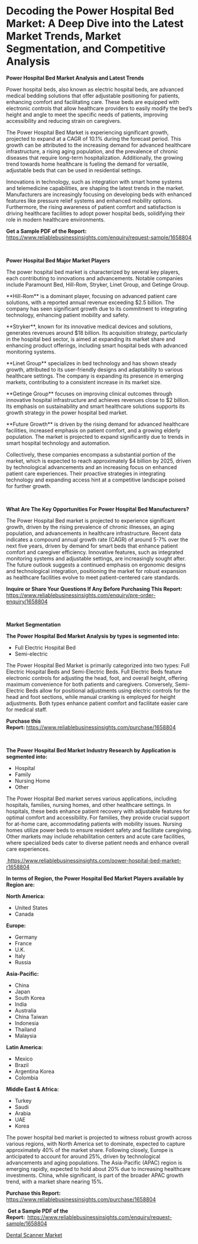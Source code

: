 <p><h1>Decoding the Power Hospital Bed Market: A Deep Dive into the Latest Market Trends, Market Segmentation, and Competitive Analysis</h1></p><p><strong>Power Hospital Bed Market Analysis and Latest Trends</strong></p>
<p><p>Power hospital beds, also known as electric hospital beds, are advanced medical bedding solutions that offer adjustable positioning for patients, enhancing comfort and facilitating care. These beds are equipped with electronic controls that allow healthcare providers to easily modify the bed’s height and angle to meet the specific needs of patients, improving accessibility and reducing strain on caregivers.</p><p>The Power Hospital Bed Market is experiencing significant growth, projected to expand at a CAGR of 10.1% during the forecast period. This growth can be attributed to the increasing demand for advanced healthcare infrastructure, a rising aging population, and the prevalence of chronic diseases that require long-term hospitalization. Additionally, the growing trend towards home healthcare is fueling the demand for versatile, adjustable beds that can be used in residential settings.</p><p>Innovations in technology, such as integration with smart home systems and telemedicine capabilities, are shaping the latest trends in the market. Manufacturers are increasingly focusing on developing beds with enhanced features like pressure relief systems and enhanced mobility options. Furthermore, the rising awareness of patient comfort and satisfaction is driving healthcare facilities to adopt power hospital beds, solidifying their role in modern healthcare environments.</p></p>
<p><strong>Get a Sample PDF of the Report:&nbsp;</strong> <a href="https://www.reliablebusinessinsights.com/enquiry/request-sample/1658804?utm_campaign=2267&utm_medium=2&utm_source=Github&utm_content=ia&utm_term=03032025&utm_id=power-hospital-bed">https://www.reliablebusinessinsights.com/enquiry/request-sample/1658804</a></p>
<p>&nbsp;</p>
<p><strong>Power Hospital Bed Major Market Players</strong></p>
<p><p>The power hospital bed market is characterized by several key players, each contributing to innovations and advancements. Notable companies include Paramount Bed, Hill-Rom, Stryker, Linet Group, and Getinge Group.</p><p>**Hill-Rom** is a dominant player, focusing on advanced patient care solutions, with a reported annual revenue exceeding $2.5 billion. The company has seen significant growth due to its commitment to integrating technology, enhancing patient mobility and safety.</p><p>**Stryker**, known for its innovative medical devices and solutions, generates revenues around $18 billion. Its acquisition strategy, particularly in the hospital bed sector, is aimed at expanding its market share and enhancing product offerings, including smart hospital beds with advanced monitoring systems.</p><p>**Linet Group** specializes in bed technology and has shown steady growth, attributed to its user-friendly designs and adaptability to various healthcare settings. The company is expanding its presence in emerging markets, contributing to a consistent increase in its market size.</p><p>**Getinge Group** focuses on improving clinical outcomes through innovative hospital infrastructure and achieves revenues close to $2 billion. Its emphasis on sustainability and smart healthcare solutions supports its growth strategy in the power hospital bed market.</p><p>**Future Growth** is driven by the rising demand for advanced healthcare facilities, increased emphasis on patient comfort, and a growing elderly population. The market is projected to expand significantly due to trends in smart hospital technology and automation.</p><p>Collectively, these companies encompass a substantial portion of the market, which is expected to reach approximately $4 billion by 2025, driven by technological advancements and an increasing focus on enhanced patient care experiences. Their proactive strategies in integrating technology and expanding access hint at a competitive landscape poised for further growth.</p></p>
<p>&nbsp;</p>
<p><strong>What Are The Key Opportunities For Power Hospital Bed Manufacturers?</strong></p>
<p><p>The Power Hospital Bed market is projected to experience significant growth, driven by the rising prevalence of chronic illnesses, an aging population, and advancements in healthcare infrastructure. Recent data indicates a compound annual growth rate (CAGR) of around 5-7% over the next five years, driven by demand for smart beds that enhance patient comfort and caregiver efficiency. Innovative features, such as integrated monitoring systems and adjustable settings, are increasingly sought after. The future outlook suggests a continued emphasis on ergonomic designs and technological integration, positioning the market for robust expansion as healthcare facilities evolve to meet patient-centered care standards.</p></p>
<p><strong>Inquire or Share Your Questions If Any Before Purchasing This Report:</strong> <a href="https://www.reliablebusinessinsights.com/enquiry/pre-order-enquiry/1658804?utm_campaign=2267&utm_medium=2&utm_source=Github&utm_content=ia&utm_term=03032025&utm_id=power-hospital-bed">https://www.reliablebusinessinsights.com/enquiry/pre-order-enquiry/1658804</a></p>
<p>&nbsp;</p>
<p><strong>Market Segmentation</strong></p>
<p><strong>The Power Hospital Bed Market Analysis by types is segmented into:</strong></p>
<p><ul><li>Full Electric Hospital Bed</li><li>Semi-electric</li></ul></p>
<p><p>The Power Hospital Bed Market is primarily categorized into two types: Full Electric Hospital Beds and Semi-Electric Beds. Full Electric Beds feature electronic controls for adjusting the head, foot, and overall height, offering maximum convenience for both patients and caregivers. Conversely, Semi-Electric Beds allow for positional adjustments using electric controls for the head and foot sections, while manual cranking is employed for height adjustments. Both types enhance patient comfort and facilitate easier care for medical staff.</p></p>
<p><strong>Purchase this Report:&nbsp;</strong><a href="https://www.reliablebusinessinsights.com/purchase/1658804?utm_campaign=2267&utm_medium=2&utm_source=Github&utm_content=ia&utm_term=03032025&utm_id=power-hospital-bed">https://www.reliablebusinessinsights.com/purchase/1658804</a></p>
<p>&nbsp;</p>
<p><strong>The Power Hospital Bed Market Industry Research by Application is segmented into:</strong></p>
<p><ul><li>Hospital</li><li>Family</li><li>Nursing Home</li><li>Other</li></ul></p>
<p><p>The Power Hospital Bed market serves various applications, including hospitals, families, nursing homes, and other healthcare settings. In hospitals, these beds enhance patient recovery with adjustable features for optimal comfort and accessibility. For families, they provide crucial support for at-home care, accommodating patients with mobility issues. Nursing homes utilize power beds to ensure resident safety and facilitate caregiving. Other markets may include rehabilitation centers and acute care facilities, where specialized beds cater to diverse patient needs and enhance overall care experiences.</p></p>
<p><a href="https://www.reliablebusinessinsights.com/power-hospital-bed-market-r1658804?utm_campaign=2267&utm_medium=2&utm_source=Github&utm_content=ia&utm_term=03032025&utm_id=power-hospital-bed">&nbsp;https://www.reliablebusinessinsights.com/power-hospital-bed-market-r1658804</a></p>
<p><strong>In terms of Region, the Power Hospital Bed Market Players available by Region are:</strong></p>
<p>
    <p> <strong> North America: </strong>
        <ul>
            <li>United States</li>
            <li>Canada</li>
        </ul>
        </p> 
    <p> <strong> Europe: </strong>
        <ul>
            <li>Germany</li>
            <li>France</li>
            <li>U.K.</li>
            <li>Italy</li>
            <li>Russia</li>
        </ul>
        </p> 
    <p> <strong> Asia-Pacific: </strong>
        <ul>
            <li>China</li>
            <li>Japan</li>
            <li>South Korea</li>
            <li>India</li>
            <li>Australia</li>
            <li>China Taiwan</li>
            <li>Indonesia</li>
            <li>Thailand</li>
            <li>Malaysia</li>
        </ul>
        </p> 
    <p> <strong> Latin America: </strong>
        <ul>
            <li>Mexico</li>
            <li>Brazil</li>
            <li>Argentina Korea</li>
            <li>Colombia</li>
        </ul>
        </p> 
    <p> <strong> Middle East & Africa: </strong>
        <ul>
            <li>Turkey</li>
            <li>Saudi</li>
            <li>Arabia</li>
            <li>UAE</li>
            <li>Korea</li>
        </ul>
    </p>
    </p>
<p><p>The power hospital bed market is projected to witness robust growth across various regions, with North America set to dominate, expected to capture approximately 40% of the market share. Following closely, Europe is anticipated to account for around 25%, driven by technological advancements and aging populations. The Asia-Pacific (APAC) region is emerging rapidly, expected to hold about 20% due to increasing healthcare investments. China, while significant, is part of the broader APAC growth trend, with a market share nearing 15%.</p></p>
<p><strong>Purchase this Report: </strong><a href="https://www.reliablebusinessinsights.com/purchase/1658804?utm_campaign=2267&utm_medium=2&utm_source=Github&utm_content=ia&utm_term=03032025&utm_id=power-hospital-bed">https://www.reliablebusinessinsights.com/purchase/1658804</a></p>
<p>&nbsp;<strong>Get a Sample PDF of the Report:&nbsp;&nbsp;</strong><a href="https://www.reliablebusinessinsights.com/enquiry/request-sample/1658804?utm_campaign=2267&utm_medium=2&utm_source=Github&utm_content=ia&utm_term=03032025&utm_id=power-hospital-bed">https://www.reliablebusinessinsights.com/enquiry/request-sample/1658804</a></p>
<p><strong></strong></p>
<p><p><a href="https://github.com/nagateyisu29/Market-Research-Report-List-1/blob/main/dental-scanner-market.md?utm_campaign=2267&utm_medium=2&utm_source=Github&utm_content=ia&utm_term=03032025&utm_id=power-hospital-bed">Dental Scanner Market</a></p></p>